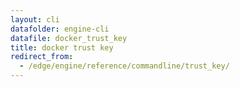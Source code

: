 ```yaml
---
layout: cli
datafolder: engine-cli
datafile: docker_trust_key
title: docker trust key
redirect_from:
  - /edge/engine/reference/commandline/trust_key/
---
```

<!--
This page is automatically generated from Docker's source code. If you want to
suggest a change to the text that appears here, open a ticket or pull request
in the source repository on GitHub:

https://github.com/docker/cli
-->

